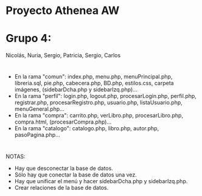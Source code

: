 # Proyecto Athenea AW
# Grupo 4:
Nicolás, Nuria, Sergio, Patricia, Sergio, Carlos
#
- En la rama "comun": index.php, menu.php, menuPrincipal.php, libreria.sql, pie.php, cabecera.php, BD.php, estilos.css, carpeta imágenes, (sidebarDcha.php y sidebarIzq.php)...
- En la rama "perfil": login.php, logout.php, procesarLogin.php, perfil.php, registrar.php, procesarRegistro.php, usuario.php, listaUsuario.php, menuGeneral.php...
- En la rama "compra": carrito.php, verLibro.php, procesarLibro.php, compra.html, (procesarCompra.php)...
- En la rama "catalogo": catalogo.php, libro.php, autor.php, pasoPagina.php...
#
NOTAS:
- Hay que desconectar la base de datos.
- Sólo hay que conectar la base de datos una vez.
- Hay que unificar el menú y hacer sidebarDcha.php y sidebarIzq.php.
- Crear relaciones de la base de datos.

